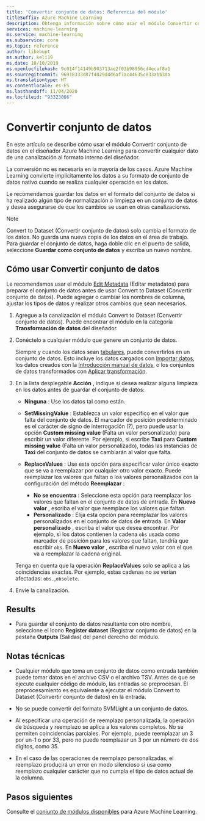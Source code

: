 ```yaml
---
title: 'Convertir conjunto de datos: Referencia del módulo'
titleSuffix: Azure Machine Learning
description: Obtenga información sobre cómo usar el módulo Convertir conjunto de datos en Azure Machine Learning para convertir la entrada de datos al formato interno del conjunto de datos interno usado por Microsoft Azure Machine Learning.
services: machine-learning
ms.service: machine-learning
ms.subservice: core
ms.topic: reference
author: likebupt
ms.author: keli19
ms.date: 10/10/2019
ms.openlocfilehash: 9c014f14149b903713ae2f03b98956cd4ecaf8a1
ms.sourcegitcommit: 96918333d87f4029d4d6af7ac44635c833abb3da
ms.translationtype: HT
ms.contentlocale: es-ES
ms.lasthandoff: 11/04/2020
ms.locfileid: "93323066"
---
```

# <a name="convert-to-dataset"></a>Convertir conjunto de datos

En este artículo se describe cómo usar el módulo Convertir conjunto de datos en el diseñador Azure Machine Learning para convertir cualquier dato de una canalización al formato interno del diseñador.
  
La conversión no es necesaria en la mayoría de los casos. Azure Machine Learning convierte implícitamente los datos a su formato de conjunto de datos nativo cuando se realiza cualquier operación en los datos. 

Le recomendamos guardar los datos en el formato del conjunto de datos si ha realizado algún tipo de normalización o limpieza en un conjunto de datos y desea asegurarse de que los cambios se usan en otras canalizaciones.  
  
> [!NOTE]
> Convert to Dataset (Convertir conjunto de datos) solo cambia el formato de los datos. No guarda una nueva copia de los datos en el área de trabajo. Para guardar el conjunto de datos, haga doble clic en el puerto de salida, seleccione **Guardar como conjunto de datos** y escriba un nuevo nombre.  
  
## <a name="how-to-use-convert-to-dataset"></a>Cómo usar Convertir conjunto de datos  

Le recomendamos usar el módulo [Edit Metadata](edit-metadata.md) (Editar metadatos) para preparar el conjunto de datos antes de usar Convert to Dataset (Convertir conjunto de datos). Puede agregar o cambiar los nombres de columna, ajustar los tipos de datos y realizar otros cambios que sean necesarios.

1.  Agregue a la canalización el módulo Convert to Dataset (Convertir conjunto de datos). Puede encontrar el módulo en la categoría **Transformación de datos** del diseñador. 

2. Conéctelo a cualquier módulo que genere un conjunto de datos.   

    Siempre y cuando los datos sean [tabulares](/python/api/azureml-core/azureml.data.tabulardataset?preserve-view=true&view=azure-ml-py), puede convertirlos en un conjunto de datos. Esto incluye los datos cargados con [Importar datos](import-data.md), los datos creados con la [Introducción manual de datos](enter-data-manually.md), o los conjuntos de datos transformados con [Aplicar transformación](apply-transformation.md).

3.  En la lista desplegable **Acción** , indique si desea realizar alguna limpieza en los datos antes de guardar el conjunto de datos:  
  
    - **Ninguna** :  Use los datos tal como están.  
  
    - **SetMissingValue** : Establezca un valor específico en el valor que falta del conjunto de datos. El marcador de posición predeterminado es el carácter de signo de interrogación (?), pero puede usar la opción **Custom missing value** (Falta un valor personalizado) para escribir un valor diferente. Por ejemplo, si escribe **Taxi** para **Custom missing value** (Falta un valor personalizado), todas las instancias de **Taxi** del conjunto de datos se cambiarán al valor que falta.
  
    - **ReplaceValues** : Use esta opción para especificar valor único exacto que se va a reemplazar por cualquier otro valor exacto. Puede reemplazar los valores que faltan o los valores personalizados con la configuración del método **Reemplazar** :

      - **No se encuentra** : Seleccione esta opción para reemplazar los valores que faltan en el conjunto de datos de entrada. En **Nuevo valor** , escriba el valor que reemplace los valores que faltan.
      - **Personalizado** : Elija esta opción para reemplazar los valores personalizados en el conjunto de datos de entrada. En **Valor personalizado** , escriba el valor que desea encontrar. Por ejemplo, si los datos contienen la cadena `obs` usada como marcador de posición para los valores que faltan, tendría que escribir `obs`. En **Nuevo valor** , escriba el nuevo valor con el que va a reemplazar la cadena original.
  
    Tenga en cuenta que la operación **ReplaceValues** solo se aplica a las coincidencias exactas. Por ejemplo, estas cadenas no se verían afectadas: `obs.`,`obsolete`.  
 
  
5.  Envíe la canalización.  

## <a name="results"></a>Results

+  Para guardar el conjunto de datos resultante con otro nombre, seleccione el icono **Register dataset** (Registrar conjunto de datos) en la pestaña **Outputs** (Salidas) del panel derecho del módulo.  
  
## <a name="technical-notes"></a>Notas técnicas  

-   Cualquier módulo que toma un conjunto de datos como entrada también puede tomar datos en el archivo CSV o el archivo TSV. Antes de que se ejecute cualquier código de módulo, las entradas se preprocesan. El preprocesamiento es equivalente a ejecutar el módulo Convert to Dataset (Convertir conjunto de datos) en la entrada.  
  
-   No se puede convertir del formato SVMLight a un conjunto de datos.  
  
-   Al especificar una operación de reemplazo personalizada, la operación de búsqueda y reemplazo se aplica a los valores completos. No se permiten coincidencias parciales. Por ejemplo, puede reemplazar un 3 por un-1 o por 33, pero no puede reemplazar un 3 por un número de dos dígitos, como 35.  
  
-   En el caso de las operaciones de reemplazo personalizadas, el reemplazo producirá un error en modo silencioso si usa como reemplazo cualquier carácter que no cumpla el tipo de datos actual de la columna.  

  
## <a name="next-steps"></a>Pasos siguientes

Consulte el [conjunto de módulos disponibles](module-reference.md) para Azure Machine Learning.